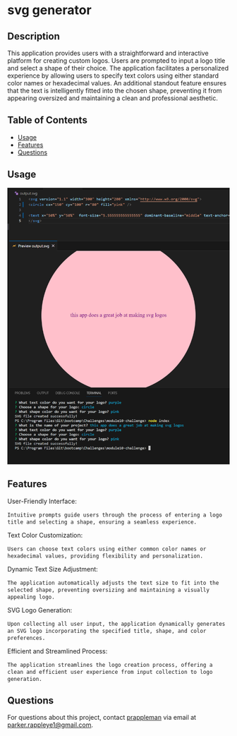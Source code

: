 # svg generator

## Description
This application provides users with a straightforward and interactive platform for creating custom logos. Users are prompted to input a logo title and select a shape of their choice. The application facilitates a personalized experience by allowing users to specify text colors using either standard color names or hexadecimal values. An additional standout feature ensures that the text is intelligently fitted into the chosen shape, preventing it from appearing oversized and maintaining a clean and professional aesthetic.

## Table of Contents
- [Usage](#usage)
- [Features](#features)
- [Questions](#questions)

## Usage
<img src="assets/svg_example.png" title="SVG Example">

## Features
User-Friendly Interface:

    Intuitive prompts guide users through the process of entering a logo title and selecting a shape, ensuring a seamless experience.

Text Color Customization:

    Users can choose text colors using either common color names or hexadecimal values, providing flexibility and personalization.

Dynamic Text Size Adjustment:

    The application automatically adjusts the text size to fit into the selected shape, preventing oversizing and maintaining a visually appealing logo.

SVG Logo Generation:

    Upon collecting all user input, the application dynamically generates an SVG logo incorporating the specified title, shape, and color preferences.

Efficient and Streamlined Process:

    The application streamlines the logo creation process, offering a clean and efficient user experience from input collection to logo generation.

## Questions
For questions about this project, contact [prappleman](https://github.com/prappleman) via email at parker.rappleye1@gmail.com.
